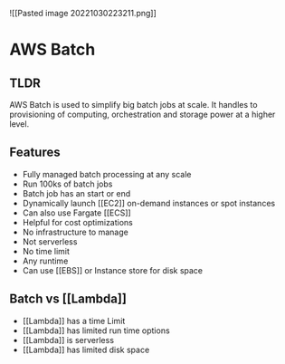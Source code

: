 ![[Pasted image 20221030223211.png]]
# AWS Batch

## TLDR
AWS Batch is used to simplify big batch jobs at scale. It handles to provisioning of computing, orchestration and storage power at a higher level.

## Features
- Fully managed batch processing at any scale
- Run 100ks of batch jobs
- Batch job has an start or end
- Dynamically launch [[EC2]] on-demand instances or spot instances
- Can also use Fargate [[ECS]]
- Helpful for cost optimizations
- No infrastructure to manage
- Not serverless
- No time limit
- Any runtime
- Can use [[EBS]] or Instance store for disk space

## Batch vs [[Lambda]]
- [[Lambda]] has a time Limit
- [[Lambda]] has limited run time options
- [[Lambda]] is serverless
- [[Lambda]] has limited disk space